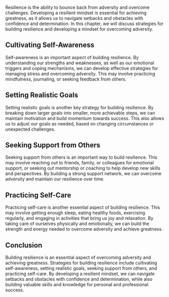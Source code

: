 
Resilience is the ability to bounce back from adversity and overcome challenges. Developing a resilient mindset is essential for achieving greatness, as it allows us to navigate setbacks and obstacles with confidence and determination. In this chapter, we will discuss strategies for building resilience and developing a mindset for overcoming adversity.

Cultivating Self-Awareness
--------------------------

Self-awareness is an important aspect of building resilience. By understanding our strengths and weaknesses, as well as our emotional triggers and coping mechanisms, we can develop effective strategies for managing stress and overcoming adversity. This may involve practicing mindfulness, journaling, or seeking feedback from others.

Setting Realistic Goals
-----------------------

Setting realistic goals is another key strategy for building resilience. By breaking down larger goals into smaller, more achievable steps, we can maintain motivation and build momentum towards success. This also allows us to adjust our goals as needed, based on changing circumstances or unexpected challenges.

Seeking Support from Others
---------------------------

Seeking support from others is an important way to build resilience. This may involve reaching out to friends, family, or colleagues for emotional support, or seeking out mentorship or coaching to help develop new skills and perspectives. By building a strong support network, we can overcome adversity and maintain our resilience over time.

Practicing Self-Care
--------------------

Practicing self-care is another essential aspect of building resilience. This may involve getting enough sleep, eating healthy foods, exercising regularly, and engaging in activities that bring us joy and relaxation. By taking care of ourselves physically and emotionally, we can build the strength and energy needed to overcome adversity and achieve greatness.

Conclusion
----------

Building resilience is an essential aspect of overcoming adversity and achieving greatness. Strategies for building resilience include cultivating self-awareness, setting realistic goals, seeking support from others, and practicing self-care. By developing a resilient mindset, we can navigate setbacks and obstacles with confidence and determination, while also building valuable skills and knowledge for personal and professional success.
